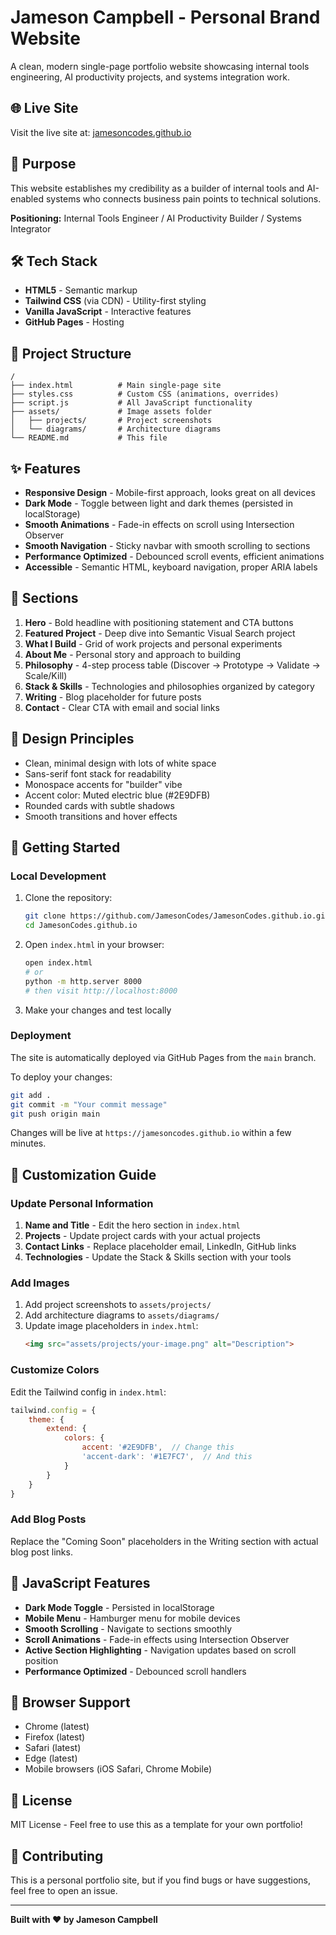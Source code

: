 # Jameson Campbell - Personal Brand Website

A clean, modern single-page portfolio website showcasing internal tools engineering, AI productivity projects, and systems integration work.

## 🌐 Live Site

Visit the live site at: [jamesoncodes.github.io](https://jamesoncodes.github.io)

## 🎯 Purpose

This website establishes my credibility as a builder of internal tools and AI-enabled systems who connects business pain points to technical solutions.

**Positioning:** Internal Tools Engineer / AI Productivity Builder / Systems Integrator

## 🛠️ Tech Stack

- **HTML5** - Semantic markup
- **Tailwind CSS** (via CDN) - Utility-first styling
- **Vanilla JavaScript** - Interactive features
- **GitHub Pages** - Hosting

## 📁 Project Structure

```
/
├── index.html          # Main single-page site
├── styles.css          # Custom CSS (animations, overrides)
├── script.js           # All JavaScript functionality
├── assets/             # Image assets folder
│   ├── projects/       # Project screenshots
│   └── diagrams/       # Architecture diagrams
└── README.md           # This file
```

## ✨ Features

- **Responsive Design** - Mobile-first approach, looks great on all devices
- **Dark Mode** - Toggle between light and dark themes (persisted in localStorage)
- **Smooth Animations** - Fade-in effects on scroll using Intersection Observer
- **Smooth Navigation** - Sticky navbar with smooth scrolling to sections
- **Performance Optimized** - Debounced scroll events, efficient animations
- **Accessible** - Semantic HTML, keyboard navigation, proper ARIA labels

## 📄 Sections

1. **Hero** - Bold headline with positioning statement and CTA buttons
2. **Featured Project** - Deep dive into Semantic Visual Search project
3. **What I Build** - Grid of work projects and personal experiments
4. **About Me** - Personal story and approach to building
5. **Philosophy** - 4-step process table (Discover → Prototype → Validate → Scale/Kill)
6. **Stack & Skills** - Technologies and philosophies organized by category
7. **Writing** - Blog placeholder for future posts
8. **Contact** - Clear CTA with email and social links

## 🎨 Design Principles

- Clean, minimal design with lots of white space
- Sans-serif font stack for readability
- Monospace accents for "builder" vibe
- Accent color: Muted electric blue (#2E9DFB)
- Rounded cards with subtle shadows
- Smooth transitions and hover effects

## 🚀 Getting Started

### Local Development

1. Clone the repository:
   ```bash
   git clone https://github.com/JamesonCodes/JamesonCodes.github.io.git
   cd JamesonCodes.github.io
   ```

2. Open `index.html` in your browser:
   ```bash
   open index.html
   # or
   python -m http.server 8000
   # then visit http://localhost:8000
   ```

3. Make your changes and test locally

### Deployment

The site is automatically deployed via GitHub Pages from the `main` branch.

To deploy your changes:
```bash
git add .
git commit -m "Your commit message"
git push origin main
```

Changes will be live at `https://jamesoncodes.github.io` within a few minutes.

## 📝 Customization Guide

### Update Personal Information

1. **Name and Title** - Edit the hero section in `index.html`
2. **Projects** - Update project cards with your actual projects
3. **Contact Links** - Replace placeholder email, LinkedIn, GitHub links
4. **Technologies** - Update the Stack & Skills section with your tools

### Add Images

1. Add project screenshots to `assets/projects/`
2. Add architecture diagrams to `assets/diagrams/`
3. Update image placeholders in `index.html`:
   ```html
   <img src="assets/projects/your-image.png" alt="Description">
   ```

### Customize Colors

Edit the Tailwind config in `index.html`:
```javascript
tailwind.config = {
    theme: {
        extend: {
            colors: {
                accent: '#2E9DFB',  // Change this
                'accent-dark': '#1E7FC7',  // And this
            }
        }
    }
}
```

### Add Blog Posts

Replace the "Coming Soon" placeholders in the Writing section with actual blog post links.

## 🔧 JavaScript Features

- **Dark Mode Toggle** - Persisted in localStorage
- **Mobile Menu** - Hamburger menu for mobile devices
- **Smooth Scrolling** - Navigate to sections smoothly
- **Scroll Animations** - Fade-in effects using Intersection Observer
- **Active Section Highlighting** - Navigation updates based on scroll position
- **Performance Optimized** - Debounced scroll handlers

## 📱 Browser Support

- Chrome (latest)
- Firefox (latest)
- Safari (latest)
- Edge (latest)
- Mobile browsers (iOS Safari, Chrome Mobile)

## 📄 License

MIT License - Feel free to use this as a template for your own portfolio!

## 🤝 Contributing

This is a personal portfolio site, but if you find bugs or have suggestions, feel free to open an issue.

---

**Built with ❤️ by Jameson Campbell**
